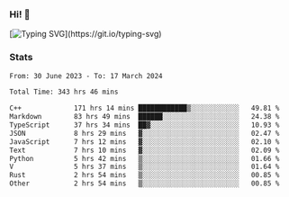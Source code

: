 ### Hi!  👋

[![Typing SVG](https://readme-typing-svg.herokuapp.com?font=Fira+Code&pause=1000&width=435&lines=Hello!+I'm+Texiwustion.)](https://git.io/typing-svg)

### Stats

<!--START_SECTION:waka-->

```txt
From: 30 June 2023 - To: 17 March 2024

Total Time: 343 hrs 46 mins

C++             171 hrs 14 mins ████████████▒░░░░░░░░░░░░   49.81 %
Markdown        83 hrs 49 mins  ██████░░░░░░░░░░░░░░░░░░░   24.38 %
TypeScript      37 hrs 34 mins  ██▓░░░░░░░░░░░░░░░░░░░░░░   10.93 %
JSON            8 hrs 29 mins   ▓░░░░░░░░░░░░░░░░░░░░░░░░   02.47 %
JavaScript      7 hrs 12 mins   ▓░░░░░░░░░░░░░░░░░░░░░░░░   02.10 %
Text            7 hrs 10 mins   ▓░░░░░░░░░░░░░░░░░░░░░░░░   02.09 %
Python          5 hrs 42 mins   ▒░░░░░░░░░░░░░░░░░░░░░░░░   01.66 %
V               5 hrs 37 mins   ▒░░░░░░░░░░░░░░░░░░░░░░░░   01.64 %
Rust            2 hrs 54 mins   ▒░░░░░░░░░░░░░░░░░░░░░░░░   00.85 %
Other           2 hrs 54 mins   ▒░░░░░░░░░░░░░░░░░░░░░░░░   00.85 %
```

<!--END_SECTION:waka-->
